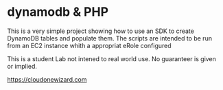 # dynamodb & PHP

 This is a very simple project showing how to use an SDK to create DynamoDB tables and populate them.
 The scripts are intended to be run from an EC2 instance whith a appropriat eRole configured
 
 This is a student Lab not intened to real world use.
 No guaranteer is given or implied.
 
https://cloudonewizard.com
